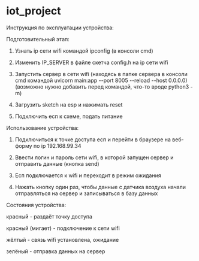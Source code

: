 # iot_project

Инструкция по эксплуатации устройства:

Подготовительный этап:

1) Узнать ip сети wifi командой ipconfig (в консоли cmd)

2) Изменить IP_SERVER в файле скетча config.h на ip сети wifi

3) Запустить сервер в сети wifi (находясь в папке сервера в консоли cmd командой uvicorn main:app --port 8005 --reload --host 0.0.0.0) (возможно нужно добавить перед командой, что-то вроде python3 -m)

4) Загрузить sketch на esp и нажимать reset

5) Подключить есп к схеме, подать питание

Использование устройства:

1) Подключиться к точке доступа есп и перейти в браузере на веб-форму по ip 192.168.99.34

2) Ввести логин и пароль сети wifi, в которой запущен сервер и отправить данные (кнопка send)

3) Есп подключается к wifi и переходит в режим ожидания

4) Нажать кнопку один раз, чтобы данные с датчика воздуха начали отправляться на сервер и записываться в базу данных

Состояния устройства:

красный - раздаёт точку доступа

красный (мигает) - подключение к сети wifi

жёлтый - связь wifi установлена, ожидание

зелёный - отправка данных на сервер
